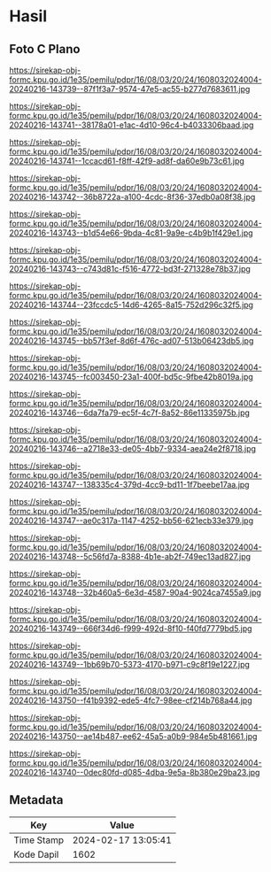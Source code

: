 # Hasil

## Foto C Plano

https://sirekap-obj-formc.kpu.go.id/1e35/pemilu/pdpr/16/08/03/20/24/1608032024004-20240216-143739--87f1f3a7-9574-47e5-ac55-b277d7683611.jpg

https://sirekap-obj-formc.kpu.go.id/1e35/pemilu/pdpr/16/08/03/20/24/1608032024004-20240216-143741--38178a01-e1ac-4d10-96c4-b4033306baad.jpg

https://sirekap-obj-formc.kpu.go.id/1e35/pemilu/pdpr/16/08/03/20/24/1608032024004-20240216-143741--1ccacd61-f8ff-42f9-ad8f-da60e9b73c61.jpg

https://sirekap-obj-formc.kpu.go.id/1e35/pemilu/pdpr/16/08/03/20/24/1608032024004-20240216-143742--36b8722a-a100-4cdc-8f36-37edb0a08f38.jpg

https://sirekap-obj-formc.kpu.go.id/1e35/pemilu/pdpr/16/08/03/20/24/1608032024004-20240216-143743--b1d54e66-9bda-4c81-9a9e-c4b9b1f429e1.jpg

https://sirekap-obj-formc.kpu.go.id/1e35/pemilu/pdpr/16/08/03/20/24/1608032024004-20240216-143743--c743d81c-f516-4772-bd3f-271328e78b37.jpg

https://sirekap-obj-formc.kpu.go.id/1e35/pemilu/pdpr/16/08/03/20/24/1608032024004-20240216-143744--23fccdc5-14d6-4265-8a15-752d296c32f5.jpg

https://sirekap-obj-formc.kpu.go.id/1e35/pemilu/pdpr/16/08/03/20/24/1608032024004-20240216-143745--bb57f3ef-8d6f-476c-ad07-513b06423db5.jpg

https://sirekap-obj-formc.kpu.go.id/1e35/pemilu/pdpr/16/08/03/20/24/1608032024004-20240216-143745--fc003450-23a1-400f-bd5c-9fbe42b8019a.jpg

https://sirekap-obj-formc.kpu.go.id/1e35/pemilu/pdpr/16/08/03/20/24/1608032024004-20240216-143746--6da7fa79-ec5f-4c7f-8a52-86e11335975b.jpg

https://sirekap-obj-formc.kpu.go.id/1e35/pemilu/pdpr/16/08/03/20/24/1608032024004-20240216-143746--a2718e33-de05-4bb7-9334-aea24e2f8718.jpg

https://sirekap-obj-formc.kpu.go.id/1e35/pemilu/pdpr/16/08/03/20/24/1608032024004-20240216-143747--138335c4-379d-4cc9-bd11-1f7beebe17aa.jpg

https://sirekap-obj-formc.kpu.go.id/1e35/pemilu/pdpr/16/08/03/20/24/1608032024004-20240216-143747--ae0c317a-1147-4252-bb56-621ecb33e379.jpg

https://sirekap-obj-formc.kpu.go.id/1e35/pemilu/pdpr/16/08/03/20/24/1608032024004-20240216-143748--5c56fd7a-8388-4b1e-ab2f-749ec13ad827.jpg

https://sirekap-obj-formc.kpu.go.id/1e35/pemilu/pdpr/16/08/03/20/24/1608032024004-20240216-143748--32b460a5-6e3d-4587-90a4-9024ca7455a9.jpg

https://sirekap-obj-formc.kpu.go.id/1e35/pemilu/pdpr/16/08/03/20/24/1608032024004-20240216-143749--666f34d6-f999-492d-8f10-f40fd7779bd5.jpg

https://sirekap-obj-formc.kpu.go.id/1e35/pemilu/pdpr/16/08/03/20/24/1608032024004-20240216-143749--1bb69b70-5373-4170-b971-c9c8f19e1227.jpg

https://sirekap-obj-formc.kpu.go.id/1e35/pemilu/pdpr/16/08/03/20/24/1608032024004-20240216-143750--f41b9392-ede5-4fc7-98ee-cf214b768a44.jpg

https://sirekap-obj-formc.kpu.go.id/1e35/pemilu/pdpr/16/08/03/20/24/1608032024004-20240216-143750--ae14b487-ee62-45a5-a0b9-984e5b481661.jpg

https://sirekap-obj-formc.kpu.go.id/1e35/pemilu/pdpr/16/08/03/20/24/1608032024004-20240216-143740--0dec80fd-d085-4dba-9e5a-8b380e29ba23.jpg


## Metadata

| Key        | Value               |
| ---------- | ------------------- |
| Time Stamp | 2024-02-17 13:05:41 |
| Kode Dapil | 1602                |



